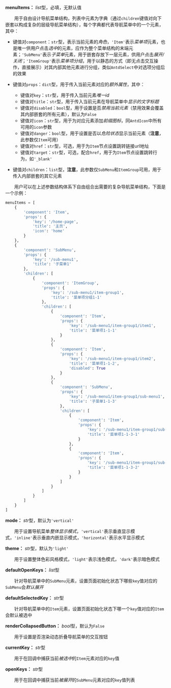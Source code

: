 **menuItems：** *list*型，必填，无默认值

　　用于自由设计导航菜单结构，列表中元素为字典（通过`children`键值对向下嵌套以构成复杂的层级导航菜单结构），每个字典都代表导航菜单中的一个元素，其中：

- 键值对`component`：`str`型，表示当前元素的*角色*，`'Item'`表示*菜单项*元素，也是唯一供用户点击*选中*的元素，应作为整个菜单结构的末端元素；`'SubMenu'`表示*子菜单*元素，用于嵌套存放下一层元素，供用户点击*展开/关闭*；`'ItemGroup'`表示*菜单项分组*，用于以静态的方式（即无点击交互操作，直接展示）对其内部其他元素进行分组，类似`AntdSelect`中对选项分组后的效果

- 键值对`props`：`dict`型，用于传入当前元素对应的*额外属性*，其中：

  - 键值对`key`：`str`型，用于传入当前元素*唯一id*
  - 键值对`title`：`str`型，用于传入当前元素在导航菜单中*显示的文字标题*
  - 键值对`disabled`：`bool`型，用于设置是否*禁用当前元素*（禁用效果会覆盖其内部嵌套的所有元素），默认为`False`
  - 键值对`icon`：`str`型，用于为对应元素添加*前缀图标*，同`AntdIcon`中所有可用的`icon`参数
  - 键值对`danger`：`bool`型，用于设置是否以*危险状态*显示当前元素（**注意**，此参数仅`Item`可用）
  - 键值对`href`：`str`型，可选，用于为`Item`节点设置跳转链接url地址
  - 键值对`target`：`str`型，可选，配合`href`，用于为`Item`节点设置跳转行为，如`'_blank'`

- 键值对`children`：`list`型，**注意**，此参数仅`SubMenu`和`ItemGroup`可用，用于传入内部嵌套的其它元素

　　用户可以在上述参数结构体系下自由组合出需要的复杂导航菜单结构，下面是一个示例：

```py
menuItems = [
    {
        'component': 'Item',
        'props': {
            'key': '/home-page',
            'title': '主页',
            'icon': 'home'
        }
    },
    {
        'component': 'SubMenu',
        'props': {
            'key': '/sub-menu1',
            'title': '子菜单1'
        },
        'children': [
            {
                'component': 'ItemGroup',
                'props': {
                    'key': '/sub-menu1/item-group1',
                    'title': '菜单项分组1-1'
                },
                'children': [
                    {
                        'component': 'Item',
                        'props': {
                            'key': '/sub-menu1/item-group1/item1',
                            'title': '菜单项1-1-1'
                        }
                    },
                    {
                        'component': 'Item',
                        'props': {
                            'key': '/sub-menu1/item-group1/item2',
                            'title': '菜单项1-1-2',
                            'disabled': True
                        }
                    },
                    {
                        'component': 'SubMenu',
                        'props': {
                            'key': '/sub-menu1/item-group1/sub-menu1',
                            'title': '子菜单1-1-3'
                        },
                        'children': [
                            {
                                'component': 'Item',
                                'props': {
                                    'key': '/sub-menu1/item-group1/sub-menu1/item1',
                                    'title': '菜单项1-1-3-1'
                                }
                            },
                            {
                                'component': 'Item',
                                'props': {
                                    'key': '/sub-menu1/item-group1/sub-menu1/item2',
                                    'title': '菜单项1-1-3-2'
                                }
                            }
                        ]
                    }
                ]
            }
        ]
    }
]
```

**mode：** *str*型，默认为`'vertical'` 

　　用于设置导航菜单*整体显示模式*，`'vertical'`表示垂直显示模式，`'inline'`表示垂直内嵌显示模式，`'horizontal'`表示水平显示模式

**theme：** *str*型，默认为`'light'`

　　用于设置整体色彩风格模式，`'light'`表示浅色模式，`'dark'`表示暗色模式

**defaultOpenKeys：** *list*型

　　针对导航菜单中的`SubMenu`元素，设置页面初始化状态下哪些`key`值对应的`SubMenu`会*默认展开*

**defaultSelectedKey：** *str*型

　　针对导航菜单中的`Item`元素，设置页面初始化状态下哪一个`key`值对应的`Item`会默认被选中

**renderCollapsedButton：** *bool*型，默认为`False`

　　用于设置是否渲染动态折叠导航菜单的交互按钮

**currentKey：** *str*型

　　用于在回调中捕获当前*被选中*的`Item`元素对应的`key`值

**openKeys：** *str*型

　　用于在回调中捕获当前*被展开*的`SubMenu`元素对应的`key`值列表